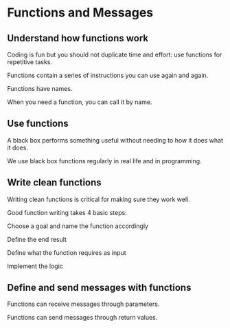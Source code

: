# Functions and Messages

## Understand how functions work

Coding is fun but you should not duplicate time and effort: use functions for repetitive tasks.

Functions contain a series of instructions you can use again and again.

Functions have names.

When you need a function, you can call it by name.

## Use functions

A black box performs something useful without needing to how it does what it does.

We use black box functions regularly in real life and in programming.

## Write clean functions

Writing clean functions is critical for making sure they work well.

Good function writing takes 4 basic steps:

Choose a goal and name the function accordingly

Define the end result

Define what the function requires as input

Implement the logic

## Define and send messages with functions

Functions can receive messages through parameters.

Functions can send messages through return values.

